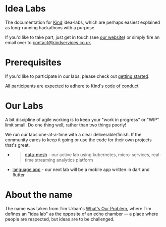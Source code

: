 # Idea Labs
The documentation for [Kind](https://www.kindservices.co.uk/) idea-labs, which are perhaps easiest explained as long-running hackathons with a purpose.

If you'd like to take part, just get in touch (see [our website](https://www.kindservices.co.uk/)) or simply fire an email over to [contact@kindservices.co.uk](contact@kindservices.co.uk)

# Prerequisites

If you'd like to participate in our labs, please check out [getting started](./getting-started.md).

All participants are expected to adhere to Kind's [code of conduct](https://www.kindservices.co.uk/code-of-conduct)

# Our Labs

A bit discipline of agile working is to keep your "work in progress" or "WIP" limit small. Do one thing well, rather than two things poorly!

We run our labs one-at-a-time with a clear deliverable/finish. If the community cares to keep it going or use the code for their own projects that's great. 

 * > [data-mesh](./data-mesh/about.md) - our active lab using kubernetes, micro-services, real-time streaming analytics platform
  * [language app](./language-app/about.md) - our next lab will be a mobile app written in dart and flutter


# About the name

The name was taken from Tim Urban's [What's Our Problem](https://waitbutwhy.com/2023/02/wop-contents.html), where Tim defines an "idea lab" as the opposite of an echo chamber -- a place where people are respected, but ideas are to be challenged.